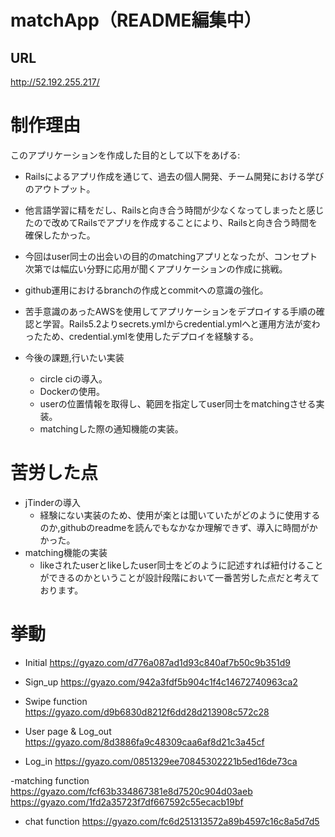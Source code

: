 # matchApp（README編集中）
## URL
http://52.192.255.217/

# 制作理由

このアプリケーションを作成した目的として以下をあげる:

* Railsによるアプリ作成を通じて、過去の個人開発、チーム開発における学びのアウトプット。

* 他言語学習に精をだし、Railsと向き合う時間が少なくなってしまったと感じたので改めてRailsでアプリを作成することにより、Railsと向き合う時間を確保したかった。

* 今回はuser同士の出会いの目的のmatchingアプリとなったが、コンセプト次第では幅広い分野に応用が聞くアプリケーションの作成に挑戦。

* github運用におけるbranchの作成とcommitへの意識の強化。

* 苦手意識のあったAWSを使用してアプリケーションをデプロイする手順の確認と学習。Rails5.2よりsecrets.ymlからcredential.ymlへと運用方法が変わったため、credential.ymlを使用したデプロイを経験する。

* 今後の課題,行いたい実装
  * circle ciの導入。
  * Dockerの使用。
  * userの位置情報を取得し、範囲を指定してuser同士をmatchingさせる実装。
  * matchingした際の通知機能の実装。
  
# 苦労した点
- jTinderの導入
  - 経験にない実装のため、使用が楽とは聞いていたがどのように使用するのか,githubのreadmeを読んでもなかなか理解できず、導入に時間がかかった。
- matching機能の実装
  - likeされたuserとlikeしたuser同士をどのように記述すれば紐付けることができるのかということが設計段階において一番苦労した点だと考えております。

# 挙動
 - Initial
 https://gyazo.com/d776a087ad1d93c840af7b50c9b351d9
 
 - Sign_up
 https://gyazo.com/942a3fdf5b904c1f4c14672740963ca2
 
 - Swipe function
 https://gyazo.com/d9b6830d8212f6dd28d213908c572c28
 
 - User page & Log_out
 https://gyazo.com/8d3886fa9c48309caa6af8d21c3a45cf
 
 - Log_in
 https://gyazo.com/0851329ee70845302221b5ed16de73ca
 
 -matching function
 https://gyazo.com/fcf63b334867381e8d7520c904d03aeb
 https://gyazo.com/1fd2a35723f7df667592c55ecacb19bf
 
 - chat function
 https://gyazo.com/fc6d251313572a89b4597c16c8a5d7d5
 
  
  
